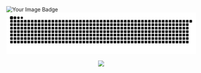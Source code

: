 <img src="https://tryhackme-badges.s3.amazonaws.com/maateosuar.png" alt="Your Image Badge" />


  <img src="https://raw.githubusercontent.com/Marto-EndPoint/Marto-EndPoint/output/snake.svg" alt="Snake animation" />
</div>

<p align="center">
  <img src="https://capsule-render.vercel.app/api?type=waving&color=gradient&height=65&section=footer" />
</p>
